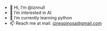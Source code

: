 - 👋 Hi, I’m @iznnull
- 👀 I’m interested in AI
- 🌱 I’m currently learning python
- 📫 Reach me at mail. iznespinosa@gmail.com

<!---
iznnull/iznnull is a ✨ special ✨ repository because its `README.md` (this file) appears on your GitHub profile.
You can click the Preview link to take a look at your changes.
--->
